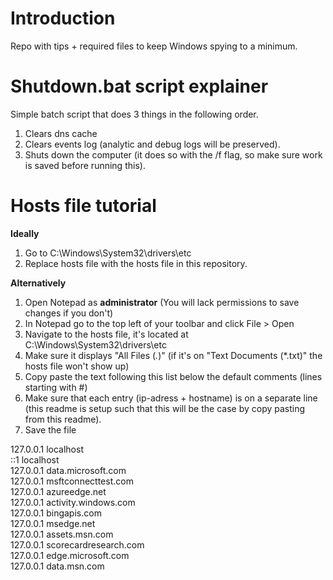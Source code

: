 # Introduction
Repo with tips + required files to keep Windows spying to a minimum.

# Shutdown.bat script explainer
Simple batch script that does 3 things in the following order. 
1. Clears dns cache
2. Clears events log (analytic and debug logs will be preserved).
3. Shuts down the computer (it does so with the /f flag, so make sure work is saved before running this).

# Hosts file tutorial
**Ideally**
1. Go to C:\Windows\System32\drivers\etc
2. Replace hosts file with the hosts file in this repository.

**Alternatively**
1. Open Notepad as **administrator** (You will lack permissions to save changes if you don't)
2. In Notepad go to the top left of your toolbar and click File > Open
3. Navigate to the hosts file, it's located at C:\Windows\System32\drivers\etc
4. Make sure it displays "All Files (*.*)" (if it's on "Text Documents (*.txt)" the hosts file won't show up)
5. Copy paste the text following this list below the default comments (lines starting with #)
6. Make sure that each entry (ip-adress + hostname) is on a separate line (this readme is setup such that this will be the case by copy pasting from this readme).
7. Save the file

127.0.0.1       localhost <br/>
::1             localhost <br/>
127.0.0.1  data.microsoft.com <br/>
127.0.0.1  msftconnecttest.com <br/>
127.0.0.1  azureedge.net <br/>
127.0.0.1  activity.windows.com <br/>
127.0.0.1  bingapis.com <br/>
127.0.0.1  msedge.net <br/>
127.0.0.1  assets.msn.com <br/>
127.0.0.1  scorecardresearch.com <br/>
127.0.0.1  edge.microsoft.com <br/>
127.0.0.1  data.msn.com <br/>
